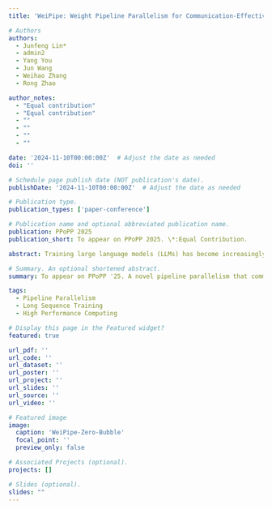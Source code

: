 ```yaml
---
title: 'WeiPipe: Weight Pipeline Parallelism for Communication-Effective Long-Context Large Model Training'

# Authors
authors:
  - Junfeng Lin*
  - admin2
  - Yang You
  - Jun Wang
  - Weihao Zhang
  - Rong Zhao

author_notes:
  - "Equal contribution"
  - "Equal contribution"
  - ""
  - ""
  - ""
  - ""

date: '2024-11-10T00:00:00Z'  # Adjust the date as needed
doi: ''

# Schedule page publish date (NOT publication's date).
publishDate: '2024-11-10T00:00:00Z'  # Adjust the date as needed

# Publication type.
publication_types: ['paper-conference']

# Publication name and optional abbreviated publication name.
publication: PPoPP 2025
publication_short: To appear on PPoPP 2025. \*:Equal Contribution.

abstract: Training large language models (LLMs) has become increasingly expensive due to the rapid expansion in model size. Pipeline Parallelism is a widely used distributed training technique. However, as LLMs with larger context become prevalent and memory optimization techniques advance, traditional PP methods encounter greater communication challenges due to the increased size activations and gradients of activations. To address this issue, we introduce weight-pipeline parallelism (WeiPipe) that transitions from an activation-passing pipeline to a weight-passing pipeline. WeiPipe reduces communication costs and achieves more balanced utilization by transmitting only weights and their gradients between workers in a pipelined manner. WeiPipe does not rely on collective communication primitives, thus ensuring scalability. We present four variations of WeiPipe parallelism, including WeiPipe-Interleave, which emphasizes communication efficiency, and WeiPipe-Zero-Bubble, discussing the potential for minimal bubble ratios. Our implementation of WeiPipe-Interleave, performed on up to 32 GPUs and tested in large-context LLM training, demonstrates up to a 30.9% improvement in throughput with NVLink connections and an 82% improvement with PCIe and IB connections compared to state-of-the-art pipeline parallelism. Additionally, WeiPipe shows greater strong scalability compared to Fully Sharded Data Parallelism.

# Summary. An optional shortened abstract.
summary: To appear on PPoPP '25. A novel pipeline parallelism that communicate model weight rather than activation under long-sequence scenarios.

tags:
  - Pipeline Parallelism
  - Long Sequence Training
  - High Performance Computing

# Display this page in the Featured widget?
featured: true

url_pdf: ''
url_code: ''
url_dataset: ''
url_poster: ''
url_project: ''
url_slides: ''
url_source: ''
url_video: ''

# Featured image
image:
  caption: 'WeiPipe-Zero-Bubble'
  focal_point: ''
  preview_only: false

# Associated Projects (optional).
projects: []

# Slides (optional).
slides: ""
---
```

